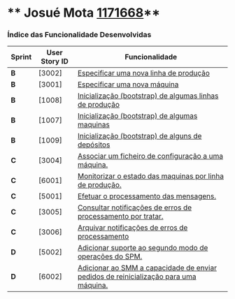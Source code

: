** Josué Mota [1171668](./)** 
===============================


### Índice das Funcionalidade Desenvolvidas ###


| Sprint | User Story ID | Funcionalidade     |
|--------|---------------|--------------------|
| **B**  | [3002] | [Especificar uma nova linha de produção](SprintB/US3001.md) |
| **B**  | [3001] | [Especificar uma nova máquina](SprintB/US3002.md) |
| **B**  | [1008] | [Inicialização (bootstrap) de algumas linhas de produção](SprintB/US1008.md) |
| **B**  | [1007] | [Inicialização (bootstrap) de algumas maquinas](SprintB/US1007.md) |
| **B**  | [1009] | [Inicialização (bootstrap) de alguns de depósitos](SprintB/US1009.md) |
| **C**  | [3004] | [Associar um ficheiro de configuração a uma máquina.](SprintC/US3004.md) |
| **C**  | [6001] | [Monitorizar o estado das maquinas por linha de produção.](SprintC/US6001.md) |
| **C**  | [5001] | [Efetuar o processamento das mensagens.](SprintC/US5001.md) |
| **C**  | [3005] | [Consultar notificações de erros de processamento por tratar.](SprintC/US3005.md) |
| **C**  | [3006] | [Arquivar notificações de erros de processamento](SprintC/US3006.md) ||
| **D**  | [5002] | [Adicionar suporte ao segundo modo de operações do SPM.](SprintD/US5002.md) |
| **D**  | [6002] | [Adicionar ao SMM a capacidade de enviar pedidos de reinicialização para uma máquina.](SprintD/US6002.md) |